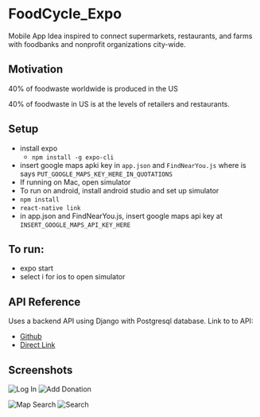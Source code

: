 # FoodCycle_Expo
Mobile App Idea inspired to connect supermarkets, restaurants, and farms with foodbanks and nonprofit organizations city-wide.

## Motivation 
40% of foodwaste worldwide is produced in the US

40% of foodwaste in US is at the levels of retailers and restaurants. 

## Setup 
- install expo 
  - `npm install -g expo-cli`
- insert google maps apki key in `app.json` and `FindNearYou.js` where is says `PUT_GOOGLE_MAPS_KEY_HERE_IN_QUOTATIONS`
- If running on Mac, open simulator 
- To run on android, install android studio and set up simulator 
- `npm install`
- `react-native link`
- in app.json and FindNearYou.js, insert google maps api key at `INSERT_GOOGLE_MAPS_API_KEY_HERE`

## To run:
- expo start
- select i for ios to open simulator 

## API Reference
Uses a backend API using Django with Postgresql database. 
Link to to API:
- [Github](https://github.com/hertweckhr1/api_foodcycle)
- [Direct Link](http://104.199.122.67:8000/api/user/donee-info/)

## Screenshots
![Log In](https://media.giphy.com/media/ftdik1dTsVRn2xZ7aR/giphy.gif)
![Add Donation](https://media.giphy.com/media/BZhrlNyvQwqNnrcwP8/giphy.gif)

![Map Search](https://media.giphy.com/media/foaUOeBa6S98kBY0cD/giphy.gif)
![Search](https://media.giphy.com/media/69zP23XNbqVeDwbWqA/giphy.gif)
